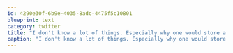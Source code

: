 ```yaml
---
id: 4290e30f-6b9e-4035-8adc-4475f5c10801
blueprint: text
category: twitter
title: "I don't know a lot of things. Especially why one would store a lighter in one's ear-lobe."
caption: "I don't know a lot of things. Especially why one would store a lighter in one's ear-lobe."
---
```

